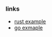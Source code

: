 ### links 
- [rust example](https://medium.com/geekculture/implementing-pub-sub-pattern-in-rust-with-redis-publish-f0eeac3354b1)
- [go exmaple](https://dev.to/franciscomendes10866/using-redis-pub-sub-with-golang-mf9)


